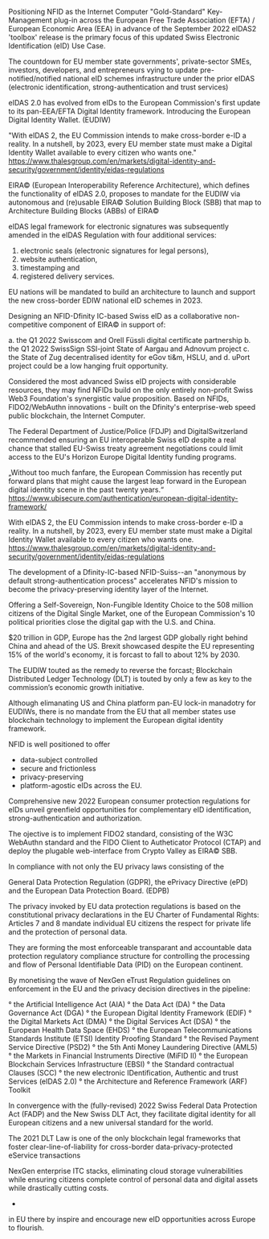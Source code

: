 Positioning NFID as the Internet Computer "Gold-Standard" Key-Management plug-in across the European Free Trade Association (EFTA) / European Economic Area (EEA) in advance of the September 2022 eIDAS2 'toolbox' release is the primary focus of this updated Swiss Electronic Identification (eID) Use Case.

The countdown for EU member state governments', private-sector SMEs, investors, developers, and entrepreneurs vying to update pre-notified/notified national eID schemes infrastructure under the prior eIDAS (electronic identification, strong-authentication and trust services)

eIDAS 2.0 has evolved from eIDs to the European Commission's first update to its pan-EEA/EFTA Digital Identity framework. Introducing the European Digital Identity Wallet. (EUDIW)

"With eIDAS 2, the EU Commission intends to make cross-border e-ID a reality. In a nutshell, by 2023, every EU member state must make a Digital Identity Wallet available to every citizen who wants one." https://www.thalesgroup.com/en/markets/digital-identity-and-security/government/identity/eidas-regulations

EIRA© (European Interoperability Reference Architecture), which defines the functionality of eIDAS 2.0, proposes to mandate for the EUDIW via autonomous and (re)usable EIRA© Solution Building Block (SBB) that map to Architecture Building Blocks (ABBs) of EIRA©

eIDAS legal framework for electronic signatures was subsequently amended in the eIDAS Regulation with four additional services:

1.	electronic seals (electronic signatures for legal persons),
2.	website authentication, 
3.	timestamping and
4.	registered delivery services.

EU nations will be mandated to build an architecture to launch and support the new cross-border EDIW national eID schemes in 2023.

Designing an NFID-Dfinity IC-based Swiss eID as a collaborative non-competitive component of EIRA© in support of:

a.	the Q1 2022 Swisscom and Orell Füssli digital certificate partnership 
b.	the Q1 2022 SwissSign SSI-joint State of Aargau and Adnovum project 
c.	the State of Zug decentralised identity for eGov ti&m, HSLU, and 
d.	uPort project could be a low hanging fruit opportunity.

Considered the most advanced Swiss eID projects with considerable resources, they may find NFIDs build on the only entirely non-profit Swiss Web3 Foundation's synergistic value proposition. Based on NFIDs, FIDO2/WebAuthn innovations - built on the Dfinity's enterprise-web speed public blockchain, the Internet Computer.

The Federal Department of Justice/Police (FDJP) and DigitalSwitzerland recommended ensuring an EU interoperable Swiss eID despite a real chance that stalled EU-Swiss treaty agreement negotiations could limit access to the EU's Horizon Europe Digital Identity funding programs.

„Without too much fanfare, the European Commission has recently put forward plans that might cause the largest leap forward in the European digital identity scene in the past twenty years.“ https://www.ubisecure.com/authentication/european-digital-identity-framework/

With eIDAS 2, the EU Commission intends to make cross-border e-ID a reality. In a nutshell, by 2023, every EU member state must make a Digital Identity Wallet available to every citizen who wants one. https://www.thalesgroup.com/en/markets/digital-identity-and-security/government/identity/eidas-regulations

The development of a Dfinity-IC-based NFID-Suiss--an "anonymous by default strong-authentication process" accelerates NFID's mission to become the privacy-preserving identity layer of the Internet.

Offering a Self-Sovereign, Non-Fungible Identity Choice to the 508 million citizens of the Digital Single Market, one of the European Commission's 10 political priorities close the digital gap with the U.S. and China. 

$20 trillion in GDP, Europe has the 2nd largest GDP globally right behind China and ahead of the US. Brexit showcased despite the EU representing 15% of the world's economy, it is forcast to fall to about 12% by 2030.

The EUDIW touted as the remedy to reverse the forcast; Blockchain Distributed Ledger Technology (DLT) is touted by only a few as key to the commission’s economic growth initiative.  

Although elimanating US and China platform pan-EU lock-in manadotry for EUDIWs, there is no mandate from the EU that all member states use blockchain technology to implement the European digital identity framework.

NFID is well positioned to offer

* data-subject controlled
* secure and frictionless
* privacy-preserving
* platform-agostic eIDs across the EU.

Comprehensive new 2022 European consumer protection regulations for eIDs unveil greenfield opportunities for complementary eID identification, strong-authentication and authorization.  

The ojective is to implement FIDO2 standard, consisting of the W3C WebAuthn standard and the FIDO Client to Autheticator Protocol (CTAP) and deploy the plugable web-interface from Crypto Valley as EIRA© SBB. 

In compliance with not only the EU privacy laws consisting of the 

General Data Protection Regulation (GDPR), 
the ePrivacy Directive (ePD) and 
the European Data Protection Board. (EDPB) 

The privacy invoked by EU data protection regulations is based on the constitutional privacy declarations in the EU Charter of Fundamental Rights: Articles 7 and 8 mandate individual EU citizens the respect for private life and the protection of personal data.

They are forming the most enforceable transparant and accountable data protection regulatory compliance structure for controlling the processing and flow of Personal Identifiable Data (PID) on the European continent.  

By monetising the wave of NexGen eTrust Regulation guidelines on enforcement in the EU and the privacy decision directives in the pipeline:

° the Artificial Intelligence Act (AIA)
° the Data Act (DA)
° the Data Governance Act (DGA)
° the European Digital Identity Framework (EDIF)
° the Digital Markets Act (DMA)
° the Digital Services Act (DSA)
° the European Health Data Space (EHDS)
° the European Telecommunications Standards Institute (ETSI) Identity Proofing Standard
° the Revised Payment Service Directive (PSD2)
° the 5th Anti Money Laundering Directive (AML5)
° the Markets in Financial Instruments Directive (MiFID II)
° the European Blockchain Services Infrastructure (EBSI)
° the Standard contractual Clauses (SCC)
° the new electronic IDentification, Authentic and trust Services (eIDAS 2.0)
° the Architecture and Reference Framework (ARF) Toolkit

In convergence with the (fully-revised) 2022 Swiss Federal Data Protection Act (FADP) and the New Swiss DLT Act, they facilitate digital identity for all European citizens and a new universal standard for the world.

The 2021 DLT Law is one of the only blockchain legal frameworks that foster clear-line-of-liability for cross-border data-privacy-protected eService transactions

NexGen enterprise ITC stacks, eliminating cloud storage vulnerabilities while ensuring citizens complete control of personal data and digital assets while drastically cutting costs.



-








in EU there by inspire and encourage new eID opportunities across Europe to flourish. 



